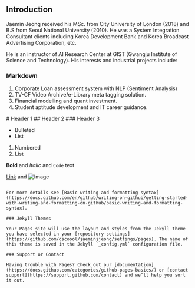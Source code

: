 ## Introduction

<!-- wp:paragraph -->
<p>Jaemin Jeong received his MSc. from City University of London (2018) and B.S from Seoul National University (2010). He was a System Integration Consultant clients including Korea Development Bank and Korea Broadcast Advertising Corporation, etc. </p>
<!-- /wp:paragraph -->

<!-- wp:paragraph -->
<p>He is an instructor of AI Research Center at GIST (Gwangju Institute of Science and Technology). His  interests and industrial projects include:</p>
<!-- /wp:paragraph -->

### Markdown
<ol>
  <li>Corporate Loan assessment system with NLP (Sentiment Analysis)</li>
  <li>TV-CF Video Archive/e-Library meta tagging solution.</li>
  <li>Financial modelling and quant investment.</li>
  <li>Student aptitude development and IT career guidance.</li>
</ol>
# Header 1
## Header 2
### Header 3

- Bulleted
- List

1. Numbered
2. List

**Bold** and _Italic_ and `Code` text

[Link](url) and ![Image](src)
```

For more details see [Basic writing and formatting syntax](https://docs.github.com/en/github/writing-on-github/getting-started-with-writing-and-formatting-on-github/basic-writing-and-formatting-syntax).

### Jekyll Themes

Your Pages site will use the layout and styles from the Jekyll theme you have selected in your [repository settings](https://github.com/dscoool/jaeminjjeong/settings/pages). The name of this theme is saved in the Jekyll `_config.yml` configuration file.

### Support or Contact

Having trouble with Pages? Check out our [documentation](https://docs.github.com/categories/github-pages-basics/) or [contact support](https://support.github.com/contact) and we’ll help you sort it out.
